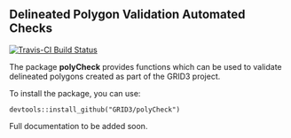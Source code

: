 ## Delineated Polygon Validation Automated Checks

[![Travis-CI Build Status](https://travis-ci.org/GRID3/polyCheck.svg?branch=master)](https://travis-ci.org/GRID3/polyCheck)

The package **polyCheck** provides functions which can be used to validate delineated polygons created as part of the GRID3 project.

To install the package, you can use:

```
devtools::install_github("GRID3/polyCheck")
```

Full documentation to be added soon.

